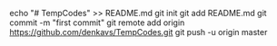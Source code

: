 echo "# TempCodes" >> README.md
git init
git add README.md
git commit -m "first commit"
git remote add origin https://github.com/denkavs/TempCodes.git
git push -u origin master
